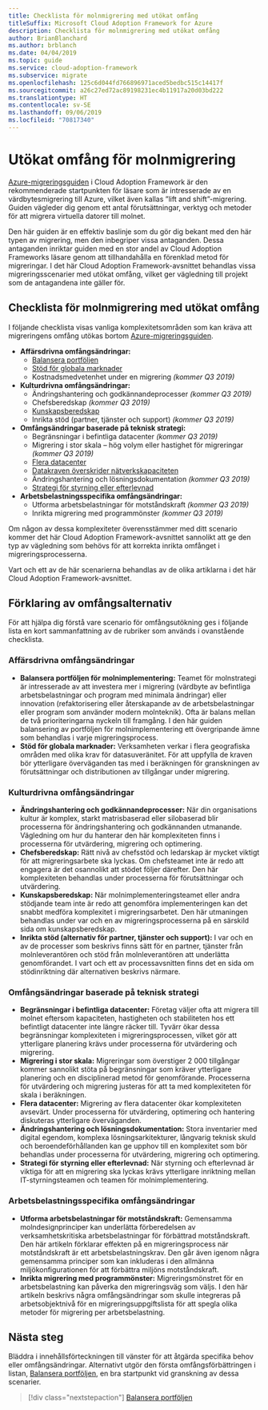 ```yaml
---
title: Checklista för molnmigrering med utökat omfång
titleSuffix: Microsoft Cloud Adoption Framework for Azure
description: Checklista för molnmigrering med utökat omfång
author: BrianBlanchard
ms.author: brblanch
ms.date: 04/04/2019
ms.topic: guide
ms.service: cloud-adoption-framework
ms.subservice: migrate
ms.openlocfilehash: 125c6d044fd766896971aced5bedbc515c14417f
ms.sourcegitcommit: a26c27ed72ac89198231ec4b11917a20d03bd222
ms.translationtype: HT
ms.contentlocale: sv-SE
ms.lasthandoff: 09/06/2019
ms.locfileid: "70817340"
---
```

# <a name="expanded-scope-for-cloud-migration"></a>Utökat omfång för molnmigrering

[Azure-migreringsguiden](../azure-migration-guide/index.md) i Cloud Adoption Framework är den rekommenderade startpunkten för läsare som är intresserade av en värdbytesmigrering till Azure, vilket även kallas ”lift and shift”-migrering. Guiden vägleder dig genom ett antal förutsättningar, verktyg och metoder för att migrera virtuella datorer till molnet.

Den här guiden är en effektiv baslinje som du gör dig bekant med den här typen av migrering, men den inbegriper vissa antaganden. Dessa antaganden inriktar guiden med en stor andel av Cloud Adoption Frameworks läsare genom att tillhandahålla en förenklad metod för migreringar. I det här Cloud Adoption Framework-avsnittet behandlas vissa migreringsscenarier med utökat omfång, vilket ger vägledning till projekt som de antagandena inte gäller för.

## <a name="cloud-migration-expanded-scope-checklist"></a>Checklista för molnmigrering med utökat omfång

I följande checklista visas vanliga komplexitetsområden som kan kräva att migreringens omfång utökas bortom [Azure-migreringsguiden](../azure-migration-guide/index.md).

- **Affärsdrivna omfångsändringar:**
  - [Balansera portföljen](./balance-the-portfolio.md)
  - [Stöd för globala marknader](./multiple-regions.md)
  - Kostnadsmedvetenhet under en migrering *(kommer Q3 2019)*
- **Kulturdrivna omfångsändringar:**
  - Ändringshantering och godkännandeprocesser *(kommer Q3 2019)*
  - Chefsberedskap *(kommer Q3 2019)*
  - [Kunskapsberedskap](./suggested-skills.md)
  - Inrikta stöd (partner, tjänster och support) *(kommer Q3 2019)*
- **Omfångsändringar baserade på teknisk strategi:**
  - Begränsningar i befintliga datacenter *(kommer Q3 2019)*
  - Migrering i stor skala – hög volym eller hastighet för migreringar *(kommer Q3 2019)*
  - [Flera datacenter](./multiple-datacenters.md)
  - [Datakraven överskrider nätverkskapaciteten](./network-capacity-exceeded.md)
  - Ändringshantering och lösningsdokumentation *(kommer Q3 2019)*
  - [Strategi för styrning eller efterlevnad](./governance-or-compliance.md)
- **Arbetsbelastningsspecifika omfångsändringar:**
  - Utforma arbetsbelastningar för motståndskraft *(kommer Q3 2019)*
  - Inrikta migrering med programmönster *(kommer Q3 2019)*

Om någon av dessa komplexiteter överensstämmer med ditt scenario kommer det här Cloud Adoption Framework-avsnittet sannolikt att ge den typ av vägledning som behövs för att korrekta inrikta omfånget i migreringsprocesserna.

Vart och ett av de här scenarierna behandlas av de olika artiklarna i det här Cloud Adoption Framework-avsnittet.

## <a name="scope-options-explained"></a>Förklaring av omfångsalternativ

För att hjälpa dig förstå vare scenario för omfångsutökning ges i följande lista en kort sammanfattning av de rubriker som används i ovanstående checklista.

### <a name="business-driven-scope-changes"></a>Affärsdrivna omfångsändringar

- **Balansera portföljen för molnimplementering:** Teamet för molnstrategi är intresserade av att investera mer i migrering (värdbyte av befintliga arbetsbelastningar och program med minimala ändringar) eller innovation (refaktorisering eller återskapande av de arbetsbelastningar eller program som använder modern molnteknik). Ofta är balans mellan de två prioriteringarna nyckeln till framgång. I den här guiden balansering av portföljen för molnimplementering ett övergripande ämne som behandlas i varje migreringsprocess.
- **Stöd för globala marknader:** Verksamheten verkar i flera geografiska områden med olika krav för datasuveränitet. För att uppfylla de kraven bör ytterligare överväganden tas med i beräkningen för granskningen av förutsättningar och distributionen av tillgångar under migrering.

### <a name="culture-driven-scope-changes"></a>Kulturdrivna omfångsändringar

- **Ändringshantering och godkännandeprocesser:** När din organisations kultur är komplex, starkt matrisbaserad eller silobaserad blir processerna för ändringshantering och godkännanden utmanande. Vägledning om hur du hanterar den här komplexiteten finns i processerna för utvärdering, migrering och optimering.
- **Chefsberedskap:** Rätt nivå av chefsstöd och ledarskap är mycket viktigt för att migreringsarbete ska lyckas. Om chefsteamet inte är redo att engagera är det osannolikt att stödet följer därefter. Den här komplexiteten behandlas under processerna för förutsättningar och utvärdering.
- **Kunskapsberedskap:** När molnimplementeringsteamet eller andra stödjande team inte är redo att genomföra implementeringen kan det snabbt medföra komplexitet i migreringsarbetet. Den här utmaningen behandlas under var och en av migreringsprocesserna på en särskild sida om kunskapsberedskap.
- **Inrikta stöd (alternativ för partner, tjänster och support):** I var och en av de processer som beskrivs finns sätt för en partner, tjänster från molnleverantören och stöd från molnleverantören att underlätta genomförandet. I vart och ett av processavsnitten finns det en sida om stödinriktning där alternativen beskrivs närmare.

### <a name="technical-strategy-driven-scope-changes"></a>Omfångsändringar baserade på teknisk strategi

- **Begränsningar i befintliga datacenter:** Företag väljer ofta att migrera till molnet eftersom kapaciteten, hastigheten och stabiliteten hos ett befintligt datacenter inte längre räcker till. Tyvärr ökar dessa begränsningar komplexiteten i migreringsprocessen, vilket gör att ytterligare planering krävs under processerna för utvärdering och migrering.
- **Migrering i stor skala:** Migreringar som överstiger 2 000 tillgångar kommer sannolikt stöta på begränsningar som kräver ytterligare planering och en disciplinerad metod för genomförande. Processerna för utvärdering och migrering justeras för att ta med komplexiteten för skala i beräkningen.
- **Flera datacenter:** Migrering av flera datacenter ökar komplexiteten avsevärt. Under processerna för utvärdering, optimering och hantering diskuteras ytterligare överväganden.
- **Ändringshantering och lösningsdokumentation:** Stora inventarier med digital egendom, komplexa lösningsarkitekturer, långvarig teknisk skuld och beroendeförhållanden kan ge upphov till en komplexitet som bör behandlas under processerna för utvärdering, migrering och optimering.
- **Strategi för styrning eller efterlevnad:** När styrning och efterlevnad är viktiga för att en migrering ska lyckas krävs ytterligare inriktning mellan IT-styrningsteamen och teamen för molnimplementering.

### <a name="workload-specific-scope-changes"></a>Arbetsbelastningsspecifika omfångsändringar

- **Utforma arbetsbelastningar för motståndskraft:** Gemensamma molndesignprinciper kan underlätta förberedelsen av verksamhetskritiska arbetsbelastningar för förbättrad motståndskraft. Den här artikeln förklarar effekten på en migreringsprocess när motståndskraft är ett arbetsbelastningskrav. Den går även igenom några gemensamma principer som kan inkluderas i den allmänna miljökonfigurationen för att förbättra miljöns motståndskraft.
- **Inrikta migrering med programmönster:** Migreringsmönstret för en arbetsbelastning kan påverka den migreringsväg som väljs. I den här artikeln beskrivs några omfångsändringar som skulle integreras på arbetsobjektnivå för en migreringsuppgiftslista för att spegla olika metoder för migrering per arbetsbelastning.

## <a name="next-steps"></a>Nästa steg

Bläddra i innehållsförteckningen till vänster för att åtgärda specifika behov eller omfångsändringar. Alternativt utgör den första omfångsförbättringen i listan, [Balansera portföljen](./balance-the-portfolio.md), en bra startpunkt vid granskning av dessa scenarier.

> [!div class="nextstepaction"]
> [Balansera portföljen](./balance-the-portfolio.md)
